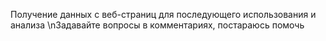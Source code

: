 Получение данных с веб-страниц для последующего использования и анализа
\nЗадавайте вопросы в комментариях, постараюсь помочь
